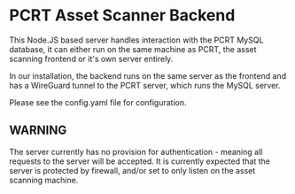 # PCRT Asset Scanner Backend

This Node.JS based server handles interaction with the PCRT MySQL database, it can either run on the same machine
as PCRT, the asset scanning frontend or it's own server entirely.

In our installation, the backend runs on the same server as the frontend and has a WireGuard tunnel to the PCRT server,
which runs the MySQL server.

Please see the config.yaml file for configuration.

## WARNING

The server currently has no provision for authentication - meaning all requests to the server will be accepted. 
It is currently expected that the server is protected by firewall, and/or set to only listen on the asset scanning machine.